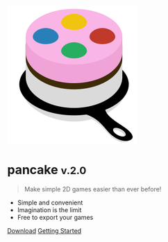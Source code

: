![logo](logo_small.svg)

# pancake <small>v.2.0</small>

> Make simple 2D games easier than ever before!

* Simple and convenient
* Imagination is the limit
* Free to export your games

[Download](https://github.com/pancake-library/pancake/archive/master.zip)
[Getting Started](http://mightypancake.games/#/tutorials/Getting_Started)
